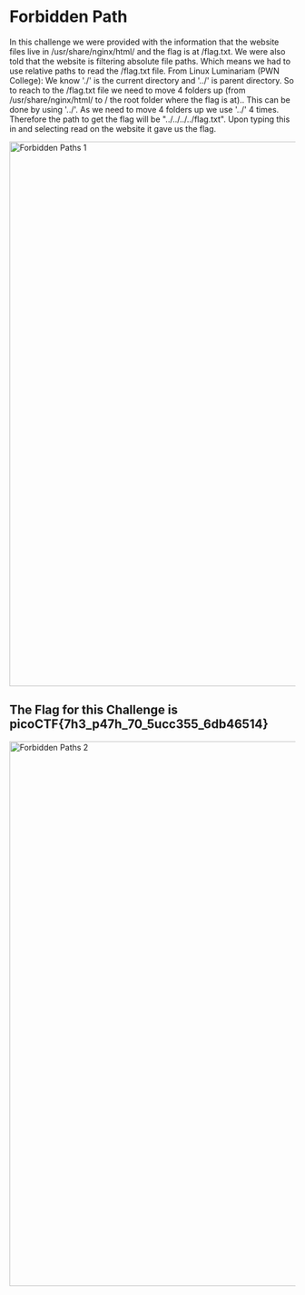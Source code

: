 # Forbidden Path
In this challenge we were provided with the information that the website files live in /usr/share/nginx/html/ and the flag is at /flag.txt. We were also told that the 
website is filtering absolute file paths. Which means we had to use relative paths to read the /flag.txt file. 
From Linux Luminariam (PWN College): We know './' is the current directory and '../' is parent directory.
So to reach to the /flag.txt file we need to move 4 folders up (from /usr/share/nginx/html/ to / the root folder where the flag is at)..
This can be done by using '../'. As we need to move 4 folders up we use '../' 4 times. Therefore the path to get the flag will be "../../../../flag.txt".
Upon typing this in and selecting read on the website it gave us the flag.

<img width="959" alt="Forbidden Paths 1" src="https://github.com/user-attachments/assets/41a74d15-a10e-4d52-9a6e-383069cd2442">

## The Flag for this Challenge is picoCTF{7h3_p47h_70_5ucc355_6db46514}


<img width="959" alt="Forbidden Paths 2" src="https://github.com/user-attachments/assets/381468a7-cf72-40ed-bc1b-b7f1544d53fa">
